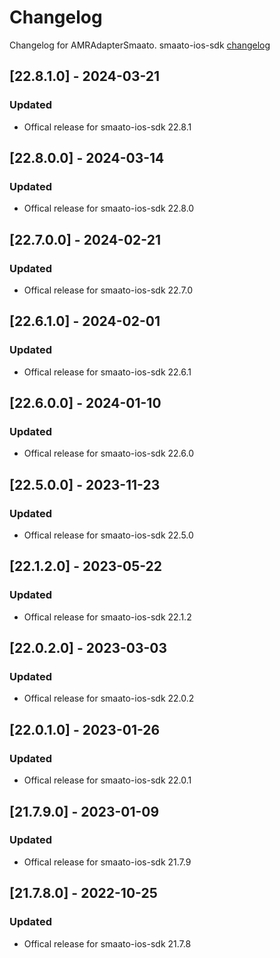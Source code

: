 # Changelog

Changelog for AMRAdapterSmaato. 
smaato-ios-sdk [changelog](https://developers.smaato.com/publishers/nextgen-sdk-ios-changelog/)

## [22.8.1.0] - 2024-03-21
### Updated
- Offical release for smaato-ios-sdk 22.8.1

## [22.8.0.0] - 2024-03-14
### Updated
- Offical release for smaato-ios-sdk 22.8.0

## [22.7.0.0] - 2024-02-21
### Updated
- Offical release for smaato-ios-sdk 22.7.0

## [22.6.1.0] - 2024-02-01
### Updated
- Offical release for smaato-ios-sdk 22.6.1

## [22.6.0.0] - 2024-01-10
### Updated
- Offical release for smaato-ios-sdk 22.6.0

## [22.5.0.0] - 2023-11-23
### Updated
- Offical release for smaato-ios-sdk 22.5.0

## [22.1.2.0] - 2023-05-22
### Updated
- Offical release for smaato-ios-sdk 22.1.2

## [22.0.2.0] - 2023-03-03
### Updated
- Offical release for smaato-ios-sdk 22.0.2

## [22.0.1.0] - 2023-01-26
### Updated
- Offical release for smaato-ios-sdk 22.0.1

## [21.7.9.0] - 2023-01-09
### Updated
- Offical release for smaato-ios-sdk 21.7.9

## [21.7.8.0] - 2022-10-25
### Updated
- Offical release for smaato-ios-sdk 21.7.8
